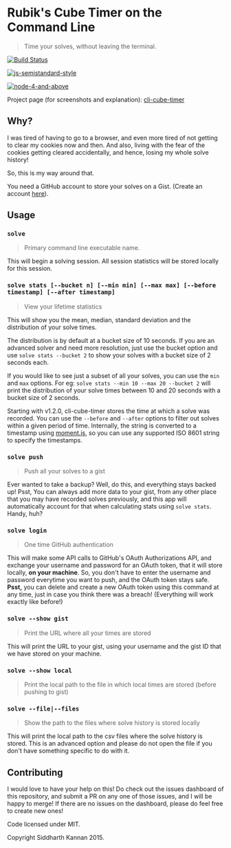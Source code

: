 # Rubik's Cube Timer on the Command Line

> Time your solves, without leaving the terminal.

[![Build Status](https://travis-ci.org/icyflame/cli-cube-timer.svg?branch=master)](https://travis-ci.org/icyflame/node-cube-cli-timer)

[![js-semistandard-style](https://img.shields.io/badge/code%20style-semistandard-brightgreen.svg)](https://github.com/Flet/semistandard)

[![node-4-and-above](https://img.shields.io/badge/node.js-%3E%204.0-brightgreen.svg)](https://nodejs.org/en/download/)

Project page (for screenshots and explanation):
[cli-cube-timer](http://icyflame.github.io/cli-cube-timer/)

## Why?

I was tired of having to go to a browser, and even more tired of not getting to clear
my cookies now and then. And also, living with the fear of the cookies getting cleared
accidentally, and hence, losing my whole solve history!

So, this is my way around that.

You need a GitHub account to store your solves on a Gist.
(Create an account [here](http://github.com)).

## Usage

### `solve`

> Primary command line executable name.

This will begin a solving session. All session statistics will be stored locally for this session.

### `solve stats [--bucket n] [--min min] [--max max] [--before timestamp] [--after timestamp]`

> View your lifetime statistics

This will show you the mean, median, standard deviation and the distribution of your solve times.

The distribution is by default at a bucket size of 10 seconds. If you are an
advanced solver and need more resolution, just use the bucket option and use
`solve stats --bucket 2` to show your solves with a bucket size of 2 seconds
each.

If you would like to see just a subset of all your solves, you can use the `min`
and `max` options. For eg: `solve stats --min 10 --max 20 --bucket 2` will print
the distribution of your solve times between 10 and 20 seconds with a bucket
size of 2 seconds.

Starting with v1.2.0, cli-cube-timer stores the time at which a solve was
recorded. You can use the `--before` and `--after` options to filter out solves
within a given period of time. Internally, the string is converted to a
timestamp using [moment.js][1], so you can use any supported ISO 8601 string to
specify the timestamps.

### `solve push`

> Push all your solves to a gist

Ever wanted to take a backup? Well, do this, and everything stays backed up!
Psst, You can always add more data to your gist, from any other place that you may
have recorded solves previously, and this app will automatically account for that when
calculating stats using `solve stats`. Handy, huh?

### `solve login`

> One time GitHub authentication

This will make some API calls to GitHub's OAuth Authorizations API, and exchange your username and
password for an OAuth token, that it will store locally, **on your machine**. So, you don't have to enter
the username and password everytime you want to push, and the OAuth token stays safe.
**Psst,** you can delete and create a new OAuth token using this command at any time, just in case you think
there was a breach! (Everything will work exactly like before!)

### `solve --show gist`

> Print the URL where all your times are stored

This will print the URL to your gist, using your username and the gist ID that we have stored on
your machine.

### `solve --show local`

> Print the local path to the file in which local times are stored (before
> pushing to gist)

### `solve --file|--files`

> Show the path to the files where solve history is stored locally

This will print the local path to the csv files where the solve history is
stored. This is an advanced option and please do not open the file if you don't
have something specific to do with it.

## Contributing

I would love to have your help on this! Do check out the issues dashboard of this repository,
and submit a PR on any one of those issues, and I will be happy to merge! If there are no issues
on the dashboard, please do feel free to create new ones!

Code licensed under MIT.

Copyright Siddharth Kannan 2015.

[1]: https://momentjs.com/docs/#/parsing/string/

